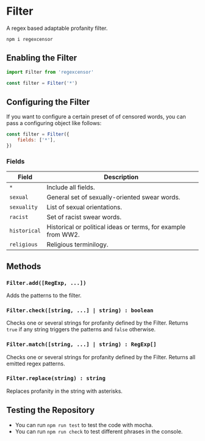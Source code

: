 # Filter

A regex based adaptable profanity filter.

```
npm i regexcensor
```

## Enabling the Filter

```js
import Filter from 'regexcensor'

const filter = Filter('*')
```

## Configuring the Filter

If you want to configure a certain preset of of censored words, you can pass a configuring object like follows:

```js
const filter = Filter({
    fields: ['*'],
})
```

### Fields

|Field| Description
|-|-
|`*`| Include all fields.
|`sexual`| General set of sexually-oriented swear words.
|`sexuality`| List of sexual orientations.
|`racist`| Set of racist swear words.
|`historical`| Historical or political ideas or terms, for example from WW2.
|`religious`| Religious terminilogy.

## Methods

### `Filter.add([RegExp, ...])`

Adds the patterns to the filter.

### `Filter.check([string, ...] | string) : boolean`

Checks one or several strings for profanity defined by the Filter. Returns `true` if any string triggers the patterns and `false` otherwise.

### `Filter.match([string, ...] | string) : RegExp[]`

Checks one or several strings for profanity defined by the Filter. Returns all emitted regex patterns.

### `Filter.replace(string) : string`

Replaces profanity in the string with asterisks.

## Testing the Repository

- You can run `npm run test` to test the code with mocha.
- You can run `npm run check` to test different phrases in the console.